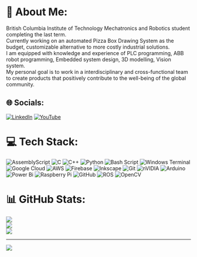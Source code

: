 # 💫 About Me:
British Columbia Institute of Technology Mechatronics and Robotics student completing the last term.<br>Currently working on an automated Pizza Box Drawing System as the budget, customizable alternative to more costly industrial solutions. <br>I am equipped with knowledge and experience of PLC programming, ABB robot programming, Embedded system design, 3D modelling, Vision system.<br>My personal goal is to work in a interdisciplinary and cross-functional team to create products that positively contribute to the well-being of the global community.<br>


## 🌐 Socials:
[![LinkedIn](https://img.shields.io/badge/LinkedIn-%230077B5.svg?logo=linkedin&logoColor=white)](https://linkedin.com/in/trung-khang-nguyen-900b86203) [![YouTube](https://img.shields.io/badge/YouTube-%23FF0000.svg?logo=YouTube&logoColor=white)](https://youtube.com/@trungkhang5226) 

# 💻 Tech Stack:
![AssemblyScript](https://img.shields.io/badge/assembly%20script-%23000000.svg?style=for-the-badge&logo=assemblyscript&logoColor=white) ![C](https://img.shields.io/badge/c-%2300599C.svg?style=for-the-badge&logo=c&logoColor=white) ![C++](https://img.shields.io/badge/c++-%2300599C.svg?style=for-the-badge&logo=c%2B%2B&logoColor=white) ![Python](https://img.shields.io/badge/python-3670A0?style=for-the-badge&logo=python&logoColor=ffdd54) ![Bash Script](https://img.shields.io/badge/bash_script-%23121011.svg?style=for-the-badge&logo=gnu-bash&logoColor=white) ![Windows Terminal](https://img.shields.io/badge/Windows%20Terminal-%234D4D4D.svg?style=for-the-badge&logo=windows-terminal&logoColor=white) ![Google Cloud](https://img.shields.io/badge/GoogleCloud-%234285F4.svg?style=for-the-badge&logo=google-cloud&logoColor=white) ![AWS](https://img.shields.io/badge/AWS-%23FF9900.svg?style=for-the-badge&logo=amazon-aws&logoColor=white) ![Firebase](https://img.shields.io/badge/firebase-%23039BE5.svg?style=for-the-badge&logo=firebase) ![Inkscape](https://img.shields.io/badge/Inkscape-e0e0e0?style=for-the-badge&logo=inkscape&logoColor=080A13) ![Git](https://img.shields.io/badge/git-%23F05033.svg?style=for-the-badge&logo=git&logoColor=white) ![nVIDIA](https://img.shields.io/badge/nVIDIA-%2376B900.svg?style=for-the-badge&logo=nVIDIA&logoColor=white) ![Arduino](https://img.shields.io/badge/-Arduino-00979D?style=for-the-badge&logo=Arduino&logoColor=white) ![Power Bi](https://img.shields.io/badge/power_bi-F2C811?style=for-the-badge&logo=powerbi&logoColor=black) ![Raspberry Pi](https://img.shields.io/badge/-Raspberry_Pi-C51A4A?style=for-the-badge&logo=Raspberry-Pi) ![GitHub](https://img.shields.io/badge/github-%23121011.svg?style=for-the-badge&logo=github&logoColor=white) ![ROS](https://img.shields.io/badge/ros-%230A0FF9.svg?style=for-the-badge&logo=ros&logoColor=white) ![OpenCV](https://img.shields.io/badge/opencv-%23white.svg?style=for-the-badge&logo=opencv&logoColor=white)
# 📊 GitHub Stats:
![](https://github-readme-stats.vercel.app/api?username=trungkhang111005&theme=dark&hide_border=false&include_all_commits=true&count_private=false)<br/>
![](https://github-readme-streak-stats.herokuapp.com/?user=trungkhang111005&theme=dark&hide_border=false)<br/>
![](https://github-readme-stats.vercel.app/api/top-langs/?username=trungkhang111005&theme=dark&hide_border=false&include_all_commits=true&count_private=false&layout=compact)

---
[![](https://visitcount.itsvg.in/api?id=trungkhang111005&icon=0&color=0)](https://visitcount.itsvg.in)

<!-- Proudly created with GPRM ( https://gprm.itsvg.in ) -->
